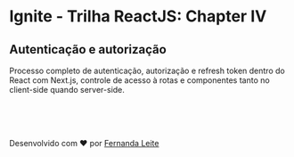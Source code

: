 # Ignite - Trilha ReactJS: Chapter IV

## Autenticação e autorização

Processo completo de autenticação, autorização e refresh token dentro do React com Next.js, controle de acesso à rotas e componentes tanto no client-side quando server-side.

<br>
<br>
<br>

Desenvolvido com ❤️ por [Fernanda Leite](https://www.linkedin.com/in/fcleite19/)
